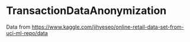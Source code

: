 # TransactionDataAnonymization





Data from https://www.kaggle.com/jihyeseo/online-retail-data-set-from-uci-ml-repo/data
